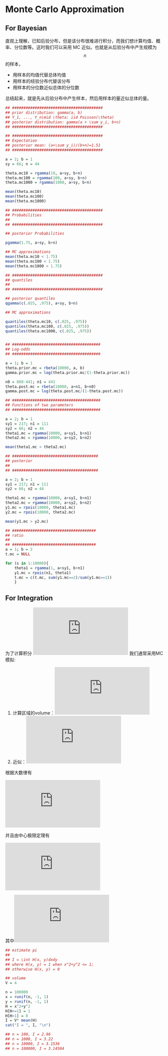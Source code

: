 # Monte Carlo Approximation

## For Bayesian

直观上理解，已知后验分布，但是该分布很难进行积分，而我们想计算均值、概率、分位数等。这时我们可以采用 MC 近似。也就是从后验分布中产生规模为 $$n$$ 的样本，

- 用样本的均值代替总体均值
- 用样本的经验分布代替该分布
- 用样本的分位数近似总体的分位数

总结起来，就是先从后验分布中产生样本，然后用样本的量近似总体的量。

```r
## ########################################
## prior distribution: gamma(a, b)
## Y_1, ..., Y_n\mid \theta: iid Poisson(\theta)
## posterior distribution: gamma(a + \sum y_i, b+n)
## ########################################

## ########################################
## Expectation
## posterior mean: (a+\sum y_i)/(b+n)=1.51
## ########################################

a = 2; b = 1
sy = 66; n = 44

theta.mc10 = rgamma(10, a+sy, b+n)
theta.mc100 = rgamma(100, a+sy, b+n)
theta.mc1000 = rgamma(1000, a+sy, b+n)

mean(theta.mc10)
mean(theta.mc100)
mean(theta.mc1000)

## ########################################
## Probabilities
## 
## ########################################

## posterior Probabilities

pgamma(1.75, a+sy, b+n)

## MC approximations
mean(theta.mc10 < 1.75)
mean(theta.mc100 < 1.75)
mean(theta.mc1000 < 1.75)

## ########################################
## quantiles
## 
## ########################################

## posterior quantiles
qgamma(c(.025, .975), a+sy, b+n)

## MC approximations

quantiles(theta.mc10, c(.025, .975))
quantiles(theta.mc100, c(.025, .975))
quantiles(theta.mc1000, c(.025, .975))


## #######################################
## Log-odds
## #######################################

a = 1; b = 1
theta.prior.mc = rbeta(10000, a, b)
gamma.prior.mc = log(theta.prior.mc/(1-theta.prior.mc))

n0 = 860-441; n1 = 441
theta.post.mc = rbeta(10000, a+n1, b+n0)
gamma.post.mc = log(theta.post.mc/(1-theta.post.mc))

## #######################################
## Functions of two parameters
## #######################################

a = 2; b = 1
sy1 = 217; n1 = 111
sy2 = 66; n2 = 44
theta1.mc = rgamma(10000, a+sy1, b+n1)
theta2.mc = rgamma(10000, a+sy2, b+n2)

mean(theta1.mc > theta2.mc)

## ######################################
## posterior 
##
## ######################################

a = 2; b = 1
sy1 = 217; n1 = 111
sy2 = 66; n2 = 44

theta1.mc = rgamma(10000, a+sy1, b+n1)
theta2.mc = rgamma(10000, a+sy2, b+n2)
y1.mc = rpois(10000, theta1.mc)
y2.mc = rpois(10000, theta2.mc)

mean(y1.mc > y2.mc)

## #####################################
## ratio
##
## #####################################
a = 1; b = 2
t.mc = NULL

for (s in 1:10000){
    theta1 = rgamma(1, a+sy1, b+n1)
    y1.mc = rpois(n1, theta1)
    t.mc = c(t.mc, sum(y1.mc==2)/sum(y1.mc==1))
    }
```

## For Integration

为了计算积分
![](https://latex.codecogs.com/gif.latex?I%20%3D%20%5Cint%20_D%20g%28%5Cmathbf%20x%29d%5Cmathbf%20x)
我们通常采用MC模拟:

1. 计算区域的volume：![](https://latex.codecogs.com/gif.latex?V%20%3D%20%5Cint_D%20d%5Cmathbf%20x)
2. 近似：![](https://latex.codecogs.com/gif.latex?%5Chat%20I_m%3DV%5Cfrac%7B1%7D%7Bm%7D%5Csum%5Climits_%7Bi%3D1%7D%5Emg%28%5Cmathbf%20x%5E%7B%28m%29%7D%29)

根据大数律有

![](https://latex.codecogs.com/gif.latex?%5Clim_%7Bm%5Crightarrow%20%5Cinfty%7D%20%5Chat%20I_m%3DI)

并且由中心极限定理有

![](https://latex.codecogs.com/gif.latex?%5Cfrac%7B1%7D%7BV%7D%7B%7D%5Csqrt%7Bm%7D%28%5Chat%20I_m-I%29%5Crightarrow%20N%280%2C%20%5Csigma%5E2%29)

其中![](https://latex.codecogs.com/gif.latex?%5Csigma%5E2%3Dvar%28g%28%5Cmathbf%20x%29%29)

```r
## estimate pi
##
## I = \int H(x, y)dxdy
## where H(x, y) = 1 when x^2+y^2 <= 1;
## otherwise H(x, y) = 0

## volume
V = 4

n = 100000
x = runif(n, -1, 1)
y = runif(n, -1, 1)
H = x^2+y^2
H[H<=1] = 1
H[H>1] = 0
I = V* mean(H)
cat("I = ", I, "\n")

## n = 100, I = 2.96
## n = 1000, I = 3.22
## n = 10000, I = 3.1536
## n = 100000, I = 3.14504
```
